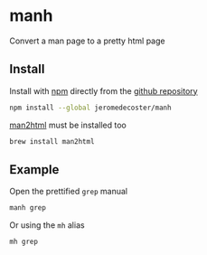 # manh

Convert a man page to a pretty html page

## Install

Install with <a href="http://nodejs.org/" target="_blank">npm</a> directly from the <a href="https://github.com/jeromedecoster/manh" target="_blank">github repository</a>

```bash
npm install --global jeromedecoster/manh
```

<a href="http://dcssrv1.oit.uci.edu/indiv/ehood/man2html.html" target="_blank">man2html</a> must be installed too

```bash
brew install man2html
```

## Example

Open the prettified `grep` manual

```bash
manh grep
```

Or using the `mh` alias

```bash
mh grep
```
